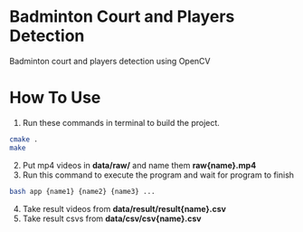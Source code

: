 # Badminton Court and Players Detection
Badminton court and players detection using OpenCV

# How To Use
1. Run these commands in terminal to build the project.
```bash
cmake .
make
```
2. Put mp4 videos in **data/raw/** and name them **raw{name}.mp4**
3. Run this command to execute the program and wait for program to finish
```bash
bash app {name1} {name2} {name3} ...
```
4. Take result videos from **data/result/result{name}.csv**
5. Take result csvs from **data/csv/csv{name}.csv**
